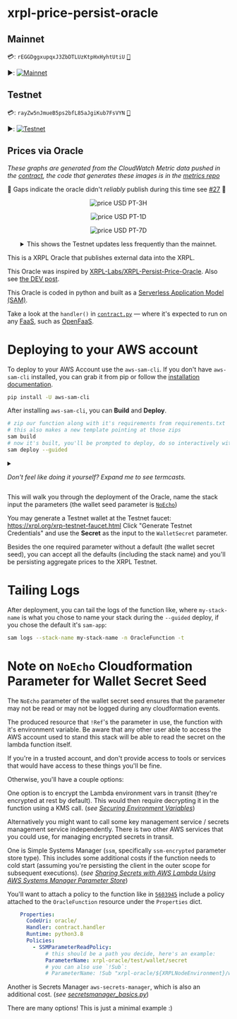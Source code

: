 # xrpl-price-persist-oracle

## Mainnet

💳: `rEGGDggxupqxJ3ZbDTLUzKtpHxHyhtUtiU`
<kbd>[🧭][mainnet-account-xrplf]</kbd>

▶️: [![Mainnet](https://github.com/yyolk/xrpl-price-persist-oracle/actions/workflows/mainnet.yml/badge.svg)](https://github.com/yyolk/xrpl-price-persist-oracle/actions/workflows/mainnet.yml)


## Testnet

💳: `rayZw5nJmueB5ps2bfL85aJgiKub7FsVYN`
<kbd>[🧭][testnet-account-xrplf]</kbd>

▶️: [![Testnet](https://github.com/yyolk/xrpl-price-persist-oracle/actions/workflows/testnet.yml/badge.svg)](https://github.com/yyolk/xrpl-price-persist-oracle/actions/workflows/testnet.yml)


## Prices via Oracle

_These graphs are generated from the CloudWatch Metric data pushed in the [contract](oracle/contract.py), the code that generates these images is in the [metrics repo](https://github.com/yyolk/xrpl-price-persist-oracle-metrics)_

🚧 Gaps indicate the oracle didn't *reliably* publish during this time see [#27](https://github.com/yyolk/xrpl-price-persist-oracle/issues/27) 🚧

<div align="center">

![price USD PT-3H](https://d1nfdw5fckjov0.cloudfront.net/3h)

![price USD PT-1D](https://d1nfdw5fckjov0.cloudfront.net/1d)

![price USD PT-7D](https://d1nfdw5fckjov0.cloudfront.net/7d)
 
<details><summary> This shows the Testnet updates less frequently than the mainnet. </summary>

![price USD PT-3H Mainnet & Testnet](https://d1nfdw5fckjov0.cloudfront.net/3h_all)

</details>

</div>

This is a XRPL Oracle that publishes external data into the XRPL.


This Oracle was inspired by
[XRPL-Labs/XRPL-Persist-Price-Oracle](https://github.com/XRPL-Labs/XRPL-Persist-Price-Oracle).
Also see [the DEV post](https://dev.to/wietse/aggregated-xrp-usd-price-info-on-the-xrp-ledger-1087).


This Oracle is coded in python and built as a [Serverless Application Model (SAM)](https://aws.amazon.com/serverless/sam/).

Take a look at the `handler()` in [`contract.py`](oracle/contract.py) &mdash; where it's expected to run on any [FaaS](https://en.wikipedia.org/wiki/Function_as_a_service), such as [OpenFaaS](https://github.com/openfaas/faas).


# Deploying to your AWS account

To deploy to your AWS Account use the `aws-sam-cli`. 
If you don't have `aws-sam-cli` installed, you can grab it from pip or follow the
[installation documentation](https://docs.aws.amazon.com/serverless-application-model/latest/developerguide/serverless-sam-cli-install.html).

```sh
pip install -U aws-sam-cli
```

After installing `aws-sam-cli`, you can **Build** and **Deploy**. 

```sh
# zip our function along with it's requirements from requirements.txt
# this also makes a new template pointing at those zips
sam build 
# now it's built, you'll be prompted to deploy, do so interactively with:
sam deploy --guided
```

<details>
<summary>

*Don't feel like doing it yourself? Expand me to see termcasts.*

</summary>

1. New stack, accepting all the defaults, besides the wallet secret.
  - [![asciicast](https://asciinema.org/a/rLjmZcKyQXGCXe4gc2AP62Pyd.svg)](https://asciinema.org/a/rLjmZcKyQXGCXe4gc2AP62Pyd)
2. A current stack, getting updated and deployed to
  - [![asciicast](https://asciinema.org/a/w6Mhzh67fnswTdtwKA8KLJdOG.svg)](https://asciinema.org/a/w6Mhzh67fnswTdtwKA8KLJdOG)

</details>

This will walk you through the deployment of the Oracle, name the stack input
the parameters (the wallet seed parameter is
[`NoEcho`](#note-on-noecho-cloudformation-parameter-for-wallet-secret-seed))

You may generate a Testnet wallet at the Testnet faucet: https://xrpl.org/xrp-testnet-faucet.html
Click "Generate Testnet Credentials" and use the **Secret** as
the input to the `WalletSecret` parameter.


Besides the one required parameter without a default (the wallet secret seed),
you can accept all the defaults (including the stack name) and you'll be persisting aggregate prices
to the XRPL Testnet.


# Tailing Logs

After deployment, you can tail the logs of the function like, where
`my-stack-name` is what you chose to name your stack during the `--guided`
deploy, if you chose the default it's `sam-app`:


```sh
sam logs --stack-name my-stack-name -n OracleFunction -t
```


# Note on `NoEcho` Cloudformation Parameter for Wallet Secret Seed

The `NoEcho` parameter of the wallet secret seed ensures that the parameter may
not be read or may not be logged during any cloudformation events.

The produced resource that `!Ref`'s the parameter in use, the function
with it's environment variable. Be aware that any other user able to access
the AWS account used to stand this stack will be able to read the secret on
the lambda function itself.

If you're in a trusted account, and don't provide access to tools or services
that would have access to these things you'll be fine.

Otherwise, you'll have a couple options:

One option is to encrypt the Lambda environment vars in transit (they're
encrypted at rest by default). This would then require decrypting it in the
function using a KMS call. 
(_see [Securing Environment Variables](https://docs.aws.amazon.com/lambda/latest/dg/configuration-envvars.html#configuration-envvars-encryption)_)

Alternatively you might want to call some key management service / secrets
management service independently.
There is two other AWS services that you could use, for managing encrypted secrets in transit.


One is Simple Systems Manager (`ssm`, specifically `ssm-encrypted`
parameter store type).
This includes some additional costs if the function needs to cold start (assuming you're
persisting the client in the outer scope for subsequent executions).
(_see [Sharing Secrets with AWS Lambda Using AWS Systems Manager Parameter Store](https://aws.amazon.com/blogs/compute/sharing-secrets-with-aws-lambda-using-aws-systems-manager-parameter-store/)_)

You'll want to attach a policy to the function like in [`5603945`](https://github.com/yyolk/xrpl-price-persist-oracle/blob/c8982dddf080b0cf6a75907aad0467dc9e3b8dd4/template.yaml#L93-L95)
include a policy attached to the `OracleFunction` resource under the
`Properties` dict.


```yaml
    Properties:
      CodeUri: oracle/
      Handler: contract.handler
      Runtime: python3.8
      Policies:
        - SSMParameterReadPolicy:
            # this should be a path you decide, here's an example:
            ParameterName: xrpl-oracle/test/wallet/secret
            # you can also use `!Sub`:
            # ParameterName: !Sub "xrpl-oracle/${XRPLNodeEnvironment}/wallet/secret"
```

Another is Secrets Manager `aws-secrets-manager`, which is also an additional cost.
(_see [secretsmanager_basics.py](https://docs.aws.amazon.com/code-samples/latest/catalog/python-secretsmanager-secretsmanager_basics.py.html)_)

There are many options! This is just a minimal example :)



[mainnet-account-xrplf]: https://explorer.xrplf.org/rEGGDggxupqxJ3ZbDTLUzKtpHxHyhtUtiU "rEGGDggxupqxJ3ZbDTLUzKtpHxHyhtUtiU"
[testnet-account-xrplf]: https://explorer-testnet.xrplf.org/rayZw5nJmueB5ps2bfL85aJgiKub7FsVYN "rayZw5nJmueB5ps2bfL85aJgiKub7FsVYN"
[example-testnet-account]: https://testnet.xrpl.org/accounts/rayZw5nJmueB5ps2bfL85aJgiKub7FsVYN "An example testnet account"
